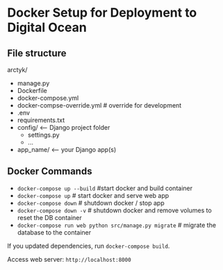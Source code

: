 # Docker Setup for Deployment to Digital Ocean

## File structure

arctyk/
- manage.py
- Dockerfile
- docker-compose.yml
- docker-compse-override.yml # override for development
- .env
- requirements.txt
- config/                <-- Django project folder
  - settings.py
   - ...
- app_name/             <-- your Django app(s)

## Docker Commands
- `docker-compose up --build` #start docker and build container
- `docker-compose up` # start docker and serve web app
- `docker-compose down` # shutdown docker / stop app
- `docker-compose down -v` # shutdown docker and remove volumes to reset the DB container
- `docker-compose run web python src/manage.py migrate` # migrate the database to the container

If you updated dependencies, run `docker-compose build`.

Access web server: `http://localhost:8000`
